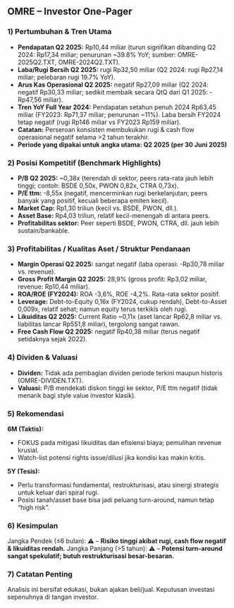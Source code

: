 ## OMRE – Investor One-Pager

### 1) Pertumbuhan & Tren Utama
- **Pendapatan Q2 2025:** Rp10,44 miliar (turun signifikan dibanding Q2 2024: Rp17,34 miliar; penurunan ~39.8% YoY; sumber: OMRE-2025Q2.TXT, OMRE-2024Q2.TXT).
- **Laba/Rugi Bersih Q2 2025:** rugi Rp32,50 miliar (Q2 2024: rugi Rp27,14 miliar; pelebaran rugi 19.7% YoY).
- **Arus Kas Operasional Q2 2025:** negatif Rp27,09 miliar (Q2 2024: negatif Rp30,33 miliar; sedikit membaik secara QtQ dari Q1 2025: -Rp47,56 miliar).
- **Tren YoY Full Year 2024:** Pendapatan setahun penuh 2024 Rp63,45 miliar (FY2023: Rp71,37 miliar; penurunan ~11%). Laba bersih FY2024 tetap negatif (rugi Rp146 miliar vs FY2023 Rp159 miliar).
- **Catatan:** Perseroan konsisten membukukan rugi & cash flow operasional negatif selama >2 tahun terakhir.
- **Periode yang dipakai untuk angka utama: Q2 2025 (per 30 Juni 2025)**

### 2) Posisi Kompetitif (Benchmark Highlights)
- **P/B Q2 2025:** ~0,38x (terendah di sektor, peers rata-rata jauh lebih tinggi; contoh: BSDE 0,50x, PWON 0,82x, CTRA 0,73x).
- **P/E ttm:** -8,55x (negatif, mencerminkan rugi berkelanjutan; peers banyak yang positif, kecuali beberapa emiten kecil).
- **Market Cap:** Rp1,30 triliun (kecil vs. BSDE, PWON, dll.).
- **Asset Base:** Rp4,03 triliun, relatif kecil-menengah di antara peers.
- **Profitabilitas sektor:** Peer seperti BSDE, PWON, CTRA, dll. jauh lebih sustain/bankable.

### 3) Profitabilitas / Kualitas Aset / Struktur Pendanaan
- **Margin Operasi Q2 2025:** sangat negatif (laba operasi: -Rp30,78 miliar vs. revenue).
- **Gross Profit Margin Q2 2025:** 28,9% (gross profit: Rp3,02 miliar, revenue: Rp10,44 miliar).
- **ROA/ROE (FY2024):** ROA -3,6%, ROE -4,2%. Rata-rata sektor positif.
- **Leverage:** Debt-to-Equity 0,16x (FY2024, cukup rendah), Debt-to-Asset 0,009x, relatif sehat; namun equity terus terkikis oleh rugi.
- **Likuiditas Q2 2025:** Current Ratio ~0,11x (aset lancar Rp62,8 miliar vs. liabilitas lancar Rp551,8 miliar), tergolong sangat rawan.
- **Free Cash Flow Q2 2025:** negatif Rp40,38 miliar (terus negatif setidaknya sejak 2022).

### 4) Dividen & Valuasi
- **Dividen:** Tidak ada pembagian dividen periode terkini maupun historis (OMRE-DIVIDEN.TXT).
- **Valuasi:** P/B mendekati diskon tinggi ke sektor, P/E ttm negatif (tidak menarik bagi style value investor klasik).

### 5) Rekomendasi
**6M (Taktis):**
- FOKUS pada mitigasi likuiditas dan efisiensi biaya; pemulihan revenue krusial.
- Watch-list potensi rights issue/dilusi jika kondisi kas makin kritis.

**5Y (Tesis):**
- Perlu transformasi fundamental, restrukturisasi, atau sinergi strategis untuk keluar dari spiral rugi.
- Posisi tanah/asset base bisa jadi peluang turn-around, namun tetap “high risk”.

### 6) Kesimpulan
Jangka Pendek (≤6 bulan): ⚠️ – **Risiko tinggi akibat rugi, cash flow negatif & likuiditas rendah.**
Jangka Panjang (>5 tahun): ⚠️ – **Potensi turn-around sangat spekulatif; butuh restrukturisasi besar-besaran.**

### 7) Catatan Penting
Analisis ini bersifat edukasi, bukan ajakan beli/jual. Keputusan investasi sepenuhnya di tangan investor.